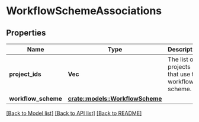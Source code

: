 # WorkflowSchemeAssociations

## Properties

Name | Type | Description | Notes
------------ | ------------- | ------------- | -------------
**project_ids** | **Vec<String>** | The list of projects that use the workflow scheme. | 
**workflow_scheme** | [**crate::models::WorkflowScheme**](WorkflowScheme.md) |  | 

[[Back to Model list]](../README.md#documentation-for-models) [[Back to API list]](../README.md#documentation-for-api-endpoints) [[Back to README]](../README.md)


